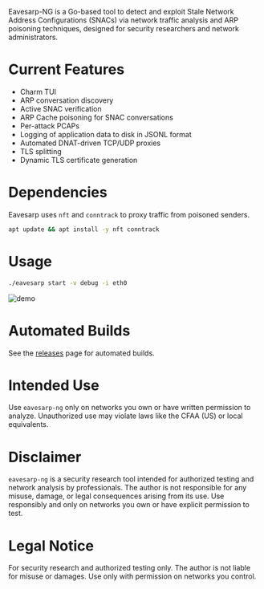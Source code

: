 Eavesarp-NG is a Go-based tool to detect and exploit Stale Network Address
Configurations (SNACs) via network traffic analysis and ARP poisoning
techniques, designed for security researchers and network administrators.

# Current Features

- Charm TUI
- ARP conversation discovery
- Active SNAC verification
- ARP Cache poisoning for SNAC conversations
- Per-attack PCAPs
- Logging of application data to disk in JSONL format
- Automated DNAT-driven TCP/UDP proxies
- TLS splitting
- Dynamic TLS certificate generation

# Dependencies

Eavesarp uses `nft` and `conntrack` to proxy traffic from poisoned senders.

```bash
apt update && apt install -y nft conntrack
```

# Usage

```bash
./eavesarp start -v debug -i eth0
```

![demo](eavesarp-docs/demo.png)

# Automated Builds

See the [releases](https://github.com/ImpostorKeanu/eavesarp-ng/releases) page
for automated builds.

# Intended Use

Use `eavesarp-ng` only on networks you own or have written permission to analyze.
Unauthorized use may violate laws like the CFAA (US) or local equivalents.

# Disclaimer

`eavesarp-ng` is a security research tool intended for authorized testing and
network analysis by professionals. The author is not responsible for any misuse,
damage, or legal consequences arising from its use. Use responsibly and only
on networks you own or have explicit permission to test.

# Legal Notice

For security research and authorized testing only. The author is not liable for
misuse or damages. Use only with permission on networks you control.
